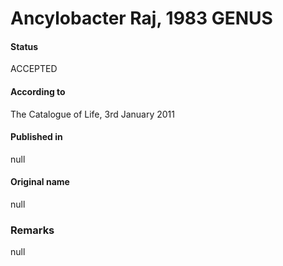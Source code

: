 # Ancylobacter Raj, 1983 GENUS

#### Status
ACCEPTED

#### According to
The Catalogue of Life, 3rd January 2011

#### Published in
null

#### Original name
null

### Remarks
null